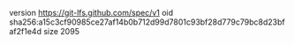 version https://git-lfs.github.com/spec/v1
oid sha256:a15c3cf90985ce27af14b0b712d99d7801c93bf28d779c79bc8d23bfaf2f1e4d
size 2095
